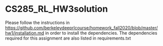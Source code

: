 # CS285_RL_HW3solution
Please follow the instructions in https://github.com/berkeleydeeprlcourse/homework_fall2020/blob/master/hw1/installation.md in order to install the dependencies.
The dependencies required for this assignment are also listed in requirements.txt
